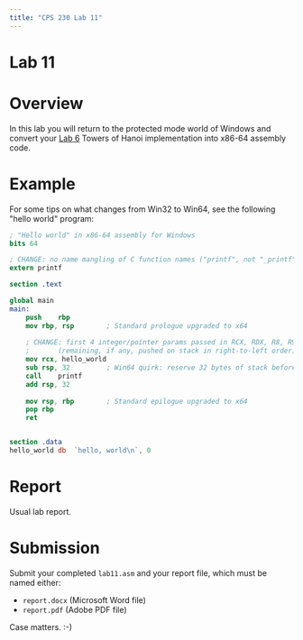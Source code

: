 ```yaml
---
title: "CPS 230 Lab 11"
---
```


# Lab 11
# Overview

In this lab you will return to the protected mode world of Windows and convert your [Lab 6]({{site.baseurl}}/labs/lab6)
Towers of Hanoi implementation into x86-64 assembly code.

# Example

For some tips on what changes from Win32 to Win64, see the following "hello world" program:

```nasm
; "Hello world" in x86-64 assembly for Windows
bits 64

; CHANGE: no name mangling of C function names ("printf", not "_printf")
extern printf

section .text

global main
main:
	push	rbp
	mov	rbp, rsp		; Standard prologue upgraded to x64
	
	; CHANGE: first 4 integer/pointer params passed in RCX, RDX, R8, R9 (in that order)
	;		(remaining, if any, pushed on stack in right-to-left order)
	mov	rcx, hello_world
	sub	rsp, 32			; Win64 quirk: reserve 32 bytes of stack before call
	call	printf
	add	rsp, 32
	
	mov	rsp, rbp		; Standard epilogue upgraded to x64
	pop	rbp
	ret


section .data
hello_world	db	`hello, world\n`, 0
```

# Report

Usual lab report.

# Submission

Submit your completed `lab11.asm` and your report file, which must be named either:

* `report.docx` (Microsoft Word file)
* `report.pdf` (Adobe PDF file)

Case matters. :-)

